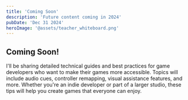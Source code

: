 ```yaml
---
title: 'Coming Soon'
description: 'Future content coming in 2024'
pubDate: 'Dec 31 2024'
heroImage: '@assets/teacher_whiteboard.png'
---
```


## Coming Soon!

I'll be sharing detailed technical guides and best practices for game developers who want to make their games more accessible. Topics will include audio cues, controller remapping, visual assistance features, and more. Whether you're an indie developer or part of a larger studio, these tips will help you create games that everyone can enjoy.

